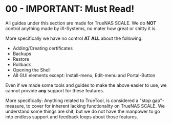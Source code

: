# 00 - IMPORTANT: Must Read!

All guides under this section are made for TrueNAS SCALE.
We do **NOT** control anything made by iX-Systems, no mater how great or shitty it is.

More specifically we have no control **AT ALL** about the following:

- Adding/Creating certificates
- Backups
- Restore
- Rollback
- Opening the Shell
- All GUI elements except: Install-menu, Edit-menu and Portal-Button

Even if we made some tools and guides to make the above easier to use, we cannot provide **any** support for these features.

More specifically:
Anything related to TrueTool, is considered a "stop gap"-measure, to cover for inherent lacking functionality on TrueNAS SCALE.
We understand some things are shit, but we do not have the manpower to go into endless support and feedback loops about those features.

